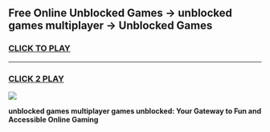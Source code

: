 
## Free Online Unblocked Games → unblocked games multiplayer → Unblocked Games
<h3>
<a href="https://premium.freeplayer.one?title=unblocked_games_multiplayer&ref=21F">CLICK TO PLAY</a></h3>
<hr>

<h3>
<a href="https://premium.freeplayer.one?title=unblocked_games_multiplayer&ref=21F">CLICK 2 PLAY</a>
  
</h3>

<a href="https://premium.freeplayer.one?title=unblocked_games_multiplayer&ref=21F/"><img src="https://clearcache.store/games.png"></a>


**unblocked games multiplayer games unblocked: Your Gateway to Fun and Accessible Online Gaming**
